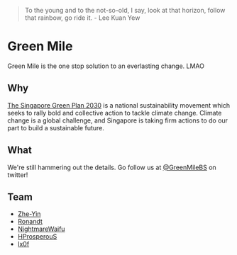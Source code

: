 > To the young and
> to the not-so-old, I say,
> look at that horizon,
> follow that rainbow,
> go ride it. - Lee Kuan Yew

# Green Mile

Green Mile is the one stop solution to an everlasting change. LMAO

## Why

[The Singapore Green Plan 2030](https://www.greenplan.gov.sg) is a 
national sustainability movement which seeks to rally bold and 
collective action to tackle climate change. Climate change is a global 
challenge, and Singapore is taking firm actions to do our part to build 
a sustainable future.

## What

We're still hammering out the details. Go follow us at 
[@GreenMileBS](https://twitter.com/GreenMileBS) on twitter!

## Team

- [Zhe-Yin](https://github.com/Zhe-Yin)
- [Ronandt](https://github.com/Ronandt)
- [NightmareWaifu](https://github.com/NightmareWaifu)
- [HProsperouS](https://github.com/HProsperouS)
- [lx0f](https://github.com/lx0f)
